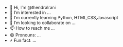 - 👋 Hi, I’m @thendralrani
- 👀 I’m interested in ...
- 🌱 I’m currently learning Python, HTML,CSS,Javascript
- 💞️ I’m looking to collaborate on ...
- 📫 How to reach me ...
- 😄 Pronouns: ...
- ⚡ Fun fact: ...

<!---
thendralrani/thendralrani is a ✨ special ✨ repository because its `README.md` (this file) appears on your GitHub profile.
You can click the Preview link to take a look at your changes.
--->
